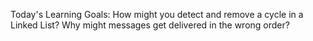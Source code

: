 Today's Learning Goals:
 How might you detect and remove a cycle in a Linked List?
 Why might messages get delivered in the wrong order?
